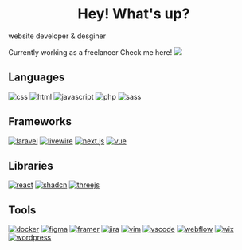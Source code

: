 <h1 align="center"> Hey! What's up? </h1>
<!-- <img style="width: 30px; height: 30px" src="https://raw.githubusercontent.com/r-ayaay/r-ayaay/main/wave.gif" > -->
website developer & desginer

Currently working as a freelancer
Check me here!
<a href="https://www.onlinejobs.ph/jobseekers/info/3340086">![](https://img.shields.io/badge/onlinejobs.ph-08456d?style=for-the-badge)</a>

## Languages
![css](http://img.shields.io/badge/-css-1572B6?style=for-the-badge&logo=css3&logoColor=white)
![html](http://img.shields.io/badge/-html-E34F26?style=for-the-badge&logo=html5&logoColor=white)
![javascript](https://img.shields.io/badge/-javascript-gold?style=for-the-badge&logo=javascript&logoColor=black)
![php](http://img.shields.io/badge/-php-777BB4?style=for-the-badge&logo=php&logoColor=white)
![sass](http://img.shields.io/badge/-sass-CC6699?style=for-the-badge&logo=sass&logoColor=white)

## Frameworks 
[![laravel](http://img.shields.io/badge/-laravel-171923?style=for-the-badge&logo=laravel)]()
[![livewire](http://img.shields.io/badge/-livewire-4E56A6?style=for-the-badge&logo=livewire&logoColor=pink)]()
[![next.js](http://img.shields.io/badge/-next.js-black?style=for-the-badge&logo=nextdotjs&logoColor=white)]()
[![vue](http://img.shields.io/badge/-vue-3a4f63?style=for-the-badge&logo=vuedotjs&logoColor=#4FC08D)]()

## Libraries
[![react](http://img.shields.io/badge/-react-61DAFB?style=for-the-badge&logo=react&logoColor=black)]()
[![shadcn](http://img.shields.io/badge/-shadcn/ui-black?style=for-the-badge&logo=shadcnui&logoColor=white)]()
[![threejs](http://img.shields.io/badge/-three.js-black?style=for-the-badge&logo=threedotjs&logoColor=white)]()


## Tools
[![docker](http://img.shields.io/badge/-docker-2496ED?style=for-the-badge&logo=docker&logoColor=white)]()
[![figma](http://img.shields.io/badge/-figma-F24E1E?style=for-the-badge&logo=figma&logoColor=white)]()
[![framer](http://img.shields.io/badge/-framer-0055FF?style=for-the-badge&logo=figma&logoColor=white)]()
[![jira](http://img.shields.io/badge/-jira-0052CC?style=for-the-badge&logo=jirasoftware&logoColor=white)]()
[![vim](http://img.shields.io/badge/-vim-019733?style=for-the-badge&logo=vim&logoColor=white)]()
[![vscode](http://img.shields.io/badge/-vs%20code-007ACC?style=for-the-badge&logo=visualstudiocode&logoColor=white)]()
[![webflow](http://img.shields.io/badge/-webflow-146EF5?style=for-the-badge&logo=webflow&logoColor=white)]()
[![wix](http://img.shields.io/badge/-wix-0C6EFC?style=for-the-badge&logo=wix&logoColor=white)]()
[![wordpress](http://img.shields.io/badge/-wordpress-21759B?style=for-the-badge&logo=wordpress&logoColor=white)]()

<!--
**r-ayaay/r-ayaay** is a ✨ _special_ ✨ repository because its `README.md` (this file) appears on your GitHub profile.

Here are some ideas to get you started:

- 🔭 I’m currently working on ...
- 🌱 I’m currently learning ...
- 👯 I’m looking to collaborate on ...
- 🤔 I’m looking for help with ...
- 💬 Ask me about ...
- 📫 How to reach me: ...
- 😄 Pronouns: ...
- ⚡ Fun fact: ...
-->
